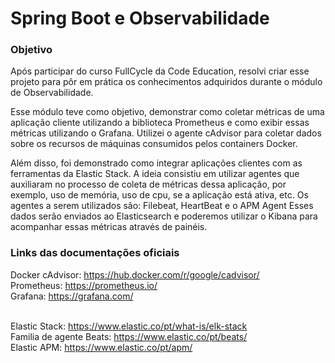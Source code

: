 # Spring Boot e Observabilidade

### Objetivo

Após participar do curso FullCycle da Code Education, resolvi criar esse projeto para pôr em prática os conhecimentos adquiridos durante o módulo de Observabilidade.

Esse módulo teve como objetivo, demonstrar como coletar métricas de uma aplicação cliente utilizando a biblioteca Prometheus e como exibir essas métricas utilizando o Grafana.
Utilizei o agente cAdvisor para coletar dados sobre os recursos de máquinas consumidos pelos containers Docker. 

Além disso, foi demonstrado como integrar aplicações clientes com as ferramentas da Elastic Stack.
A ideia consistiu em utilizar agentes que auxiliaram no processo de coleta de métricas dessa aplicação, por exemplo, uso de memória, uso de cpu, se a aplicação está ativa, etc.
Os agentes a serem utilizados são: Filebeat, HeartBeat e o APM Agent
Esses dados serão enviados ao Elasticsearch e poderemos utilizar o Kibana para acompanhar essas métricas através de painéis.


### Links das documentações oficiais

Docker cAdvisor: https://hub.docker.com/r/google/cadvisor/
</br>Prometheus: https://prometheus.io/
</br>Grafana: https://grafana.com/

</br>Elastic Stack: https://www.elastic.co/pt/what-is/elk-stack
</br>Familia de agente Beats: https://www.elastic.co/pt/beats/
</br>Elastic APM: https://www.elastic.co/pt/apm/
